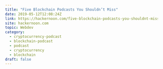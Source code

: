 ```yaml
---
title: "Five Blockchain Podcasts You Shouldn’t Miss"
date: 2019-05-12T12:08:24Z
link: https://hackernoon.com/five-blockchain-podcasts-you-shouldnt-miss-8d2421b5b6d0?source=rss----3a8144eabfe3---4&utm_medium=RSS&utm_source=hune
site: hackernoon.com
topic: Webdev
category:
  - cryptocurrency-podcast
  - blockchain-podcast
  - podcast
  - cryptocurrency
  - blockchain
draft: false
---
```

